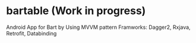 # bartable (Work in progress)
Android App for Bart
by Using MVVM pattern
Framworks: Dagger2, Rxjava, Retrofit, Databinding
